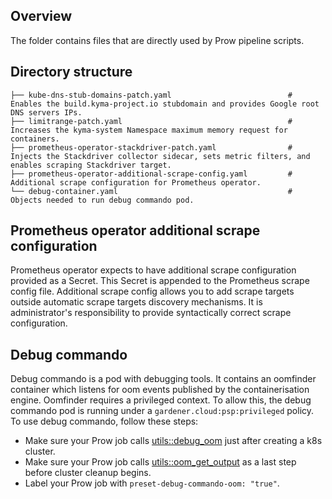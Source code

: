## Overview

The folder contains files that are directly used by Prow pipeline scripts.

## Directory structure

```
├── kube-dns-stub-domains-patch.yaml                          # Enables the build.kyma-project.io stubdomain and provides Google root DNS servers IPs.
├── limitrange-patch.yaml                                     # Increases the kyma-system Namespace maximum memory request for containers.
├── prometheus-operator-stackdriver-patch.yaml                # Injects the Stackdriver collector sidecar, sets metric filters, and enables scraping Stackdriver target.
├── prometheus-operator-additional-scrape-config.yaml         # Additional scrape configuration for Prometheus operator.
└── debug-container.yaml                                      # Objects needed to run debug commando pod. 
```

## Prometheus operator additional scrape configuration

Prometheus operator expects to have additional scrape configuration provided as a Secret. This Secret is appended to the Prometheus scrape config file.
Additional scrape config allows you to add scrape targets outside automatic scrape targets discovery mechanisms.
It is administrator's responsibility to provide syntactically correct scrape configuration.

## Debug commando

Debug commando is a pod with debugging tools. It contains an oomfinder container which listens for oom events published by the containerisation engine. Oomfinder requires a privileged context. To allow this, the debug commando pod is running under a `gardener.cloud:psp:privileged` policy. To use debug commando, follow these steps:
* Make sure your Prow job calls [utils::debug_oom](https://github.com/kyma-project/test-infra/blob/732e1fc8cc887d4328ce457c7af9566fae79be97/prow/scripts/lib/utils.sh#L317) just after creating a k8s cluster.
* Make sure your Prow job calls [utils::oom_get_output](https://github.com/kyma-project/test-infra/blob/732e1fc8cc887d4328ce457c7af9566fae79be97/prow/scripts/lib/utils.sh#L295) as a last step before cluster cleanup begins.
* Label your Prow job with `preset-debug-commando-oom: "true"`.
